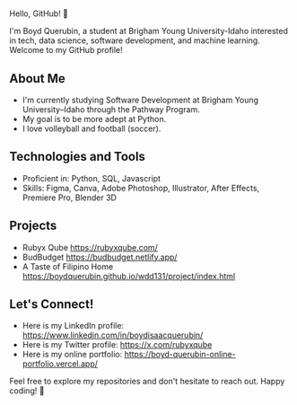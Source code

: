 # <Your Name Here>

Hello, GitHub! 👋

I'm Boyd Querubin, a student at Brigham Young University-Idaho interested in tech, data science, software development, and machine learning. Welcome to my GitHub profile!

## About Me

- I'm currently studying Software Development at Brigham Young University–Idaho through the Pathway Program.
- My goal is to be more adept at Python.
- I love volleyball and football (soccer).

## Technologies and Tools

- Proficient in: Python, SQL, Javascript
- Skills: Figma, Canva, Adobe Photoshop, Illustrator, After Effects, Premiere Pro, Blender 3D

## Projects
- Rubyx Qube https://rubyxqube.com/
- BudBudget https://budbudget.netlify.app/
- A Taste of Filipino Home https://boydquerubin.github.io/wdd131/project/index.html

## Let's Connect!

- Here is my LinkedIn profile: https://www.linkedin.com/in/boydisaacquerubin/
- Here is my Twitter profile: https://x.com/rubyxqube
- Here is my online portfolio: https://boyd-querubin-online-portfolio.vercel.app/

Feel free to explore my repositories and don't hesitate to reach out. Happy coding! 🚀
